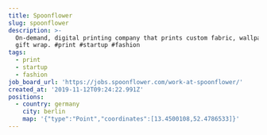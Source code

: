 ```yaml
---
title: Spoonflower
slug: spoonflower
description: >-
  On-demand, digital printing company that prints custom fabric, wallpaper, and
  gift wrap. #print #startup #fashion
tags:
  - print
  - startup
  - fashion
job_board_url: 'https://jobs.spoonflower.com/work-at-spoonflower/'
created_at: '2019-11-12T09:24:22.991Z'
positions:
  - country: germany
    city: berlin
    map: '{"type":"Point","coordinates":[13.4500108,52.4786533]}'
---
```

